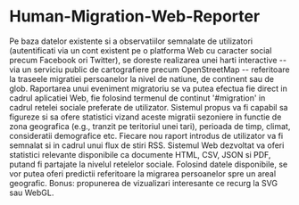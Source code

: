 # Human-Migration-Web-Reporter
Pe baza datelor existente si a observatiilor semnalate de utilizatori (autentificati via un cont existent pe o platforma Web cu caracter social precum Facebook ori Twitter), se doreste realizarea unei harti interactive -- via un serviciu public de cartografiere precum OpenStreetMap -- referitoare la traseele migratiei persoanelor la nivel de natiune, de continent sau de glob. Raportarea unui eveniment migratoriu se va putea efectua fie direct in cadrul aplicatiei Web, fie folosind termenul de continut '#migration' in cadrul retelei sociale preferate de utilizator. Sistemul propus va fi capabil sa figureze si sa ofere statistici vizand aceste migratii sezoniere in functie de zona geografica (e.g., tranzit pe teritoriul unei tari), perioada de timp, climat, consideratii demografice etc. Fiecare nou raport introdus de utilizator va fi semnalat si in cadrul unui flux de stiri RSS. Sistemul Web dezvoltat va oferi statistici relevante disponibile ca documente HTML, CSV, JSON si PDF, putand fi partajate la nivelul retelelor sociale. Folosind datele disponibile, se vor putea oferi predictii referitoare la migrarea persoanelor spre un areal geografic. Bonus: propunerea de vizualizari interesante ce recurg la SVG sau WebGL.
